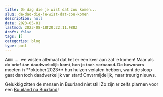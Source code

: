 ```yaml
---
title: De dag die je wist dat zou komen...
slug: de-dag-die-je-wist-dat-zou-komen
description: null
date: 2023-05-01
lastmod: 2023-08-18T20:22:11.988Z
draft: false
tags: []
categories: blog
type: post
---
```

A﻿iiiii..... we wisten allemaal dat het er een keer aan zat te komen! Maar als de brief dan daadwerkelijk komt, ben je toch verbaasd. De bewoners moeten in \*\*oktober 2023\*\* hun huizen verlaten hebben, want de sloop gaat dan toch daadwerkelijk van start! Onvermijdelijk, maar treurig nieuws. 

G﻿elukkig zitten de mensen in Buurland niet stil! Zo zijn er zelfs plannen voor een [Buurland na Buurland](/content/wat-na-buurland.md)! 